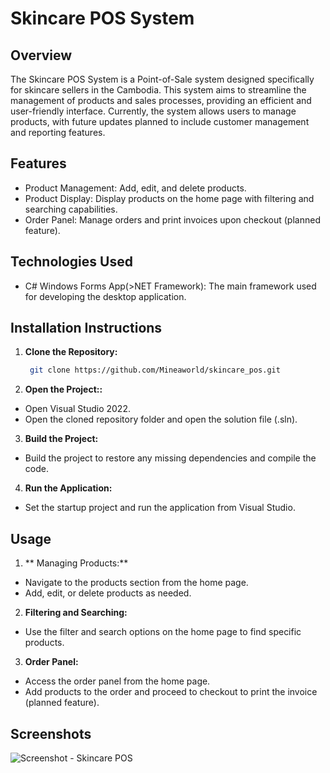 # Skincare POS System

## Overview
The Skincare POS System is a Point-of-Sale system designed specifically for skincare sellers in the Cambodia. This system aims to streamline the management of products and sales processes, providing an efficient and user-friendly interface. Currently, the system allows users to manage products, with future updates planned to include customer management and reporting features.

## Features
- Product Management: Add, edit, and delete products.
- Product Display: Display products on the home page with filtering and searching capabilities.
- Order Panel: Manage orders and print invoices upon checkout (planned feature).

## Technologies Used
- C# Windows Forms App(>NET Framework): The main framework used for developing the desktop application.

## Installation Instructions

1. **Clone the Repository:**
   ```bash
    git clone https://github.com/Mineaworld/skincare_pos.git
   
2. **Open the Project::**
- Open Visual Studio 2022.
- Open the cloned repository folder and open the solution file (.sln).

3. **Build the Project:**
- Build the project to restore any missing dependencies and compile the code.

4. **Run the Application:**
- Set the startup project and run the application from Visual Studio.

## Usage
1. ** Managing Products:**
- Navigate to the products section from the home page.
- Add, edit, or delete products as needed.

2. **Filtering and Searching:**
- Use the filter and search options on the home page to find specific products.

3. **Order Panel:**
- Access the order panel from the home page.
- Add products to the order and proceed to checkout to print the invoice (planned feature).

## Screenshots
![Screenshot - Skincare POS](https://github.com/user-attachments/assets/67bfe75d-1259-4f79-b590-7191dba1937d)



